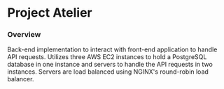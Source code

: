# Project Atelier

### Overview
Back-end implementation to interact with front-end application to handle API requests. Utilizes three
AWS EC2 instances to hold a PostgreSQL database in one instance and servers to handle the API requests in
two instances. Servers are load balanced using NGINX's round-robin load balancer.
